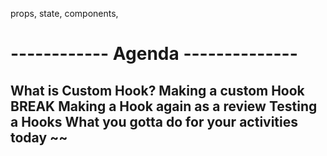 props, state, components, 

# ------------ Agenda --------------
What is Custom Hook?
Making a custom Hook
BREAK
Making a Hook again as a review
Testing a Hooks 
What you gotta do for your activities today ~~
---------------------------------

